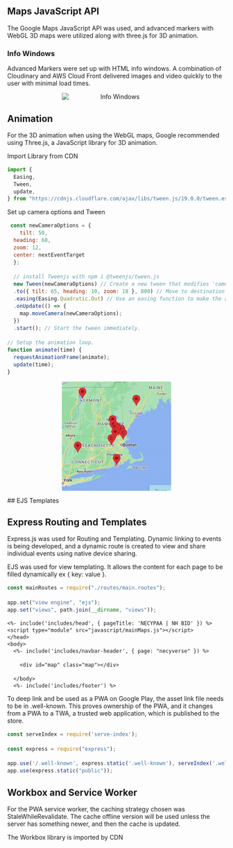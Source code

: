 ## Maps JavaScript API

The Google Maps JavaScript API was used, and advanced markers with WebGL 3D maps were utilized along with three.js for 3D animation.

### Info Windows
Advanced Markers were set up with HTML info windows. A combination of Cloudinary and AWS Cloud Front delivered images and video quickly to the user with minimal load times.

<p align="center">
<img src="https://github.com/mkostandin/mkostandin/blob/main/info-windows.gif" style="display:block;margin:auto;" alt="Info Windows" width="50%"/>
</p>

## Animation
For the 3D animation when using the WebGL maps, Google recommended using Three.js, a JavaScript library for 3D animation.

Import Library from CDN
``` javascript
import {
  Easing,
  Tween,
  update,
} from "https://cdnjs.cloudflare.com/ajax/libs/tween.js/19.0.0/tween.esm.js";
```
Set up camera options and Tween
``` javascript
 const newCameraOptions = {
    tilt: 50,
  heading: 60,
  zoom: 12,
  center: nextEventTarget
  };

  // install Tweenjs with npm i @tweenjs/tween.js
  new Tween(newCameraOptions) // Create a new tween that modifies 'cameraOptions'.
  .to({ tilt: 65, heading: 10, zoom: 18 }, 800) // Move to destination in 15 second.
  .easing(Easing.Quadratic.Out) // Use an easing function to make the animation smooth.
  .onUpdate(() => {
    map.moveCamera(newCameraOptions);
  })
  .start(); // Start the tween immediately.

// Setup the animation loop.
function animate(time) {
  requestAnimationFrame(animate);
  update(time);
}
```
<p align="center">
<img src="https://github.com/mkostandin/mkostandin/blob/main/three-js.gif" style="display:block;margin:auto;" alt="three.js" width="50%"/>
</p>
## EJS Templates

## Express Routing and Templates
Express.js was used for Routing and Templating. Dynamic linking to events is being developed, and a dynamic route is created to view and share individual events using native device sharing. 

EJS was used for view templating. It allows the content for each page to be filled dynamically ex { key: value }.

``` javascript
const mainRoutes = require("./routes/main.routes");

app.set("view engine", "ejs");
app.set("views", path.join(__dirname, "views"));
```
```
<%- include('includes/head', { pageTitle: 'NECYPAA | NH BID' }) %>
<script type="module" src="javascript/mainMaps.js"></script>
</head>
<body>  
  <%- include('includes/navbar-header', { page: "necyverse" }) %>
   
    <div id="map" class="map"></div>
    
  </body>
  <%- include('includes/footer') %>
```
To deep link and be used as a PWA on Google Play, the asset link file needs to be in .well-known. This proves ownership of the PWA, and it changes from a PWA to a TWA, a trusted web application, which is published to the store.
``` javascript
const serveIndex = require('serve-index');

const express = require("express");

app.use('/.well-known', express.static('.well-known'), serveIndex('.well-known'));
app.use(express.static("public"));
```
## Workbox and Service Worker

For the PWA service worker, the caching strategy chosen was StaleWhileRevalidate. The cache offline version will be used unless the server has something newer, and then the cache is updated.

The Workbox library is imported by CDN
``` javascript
